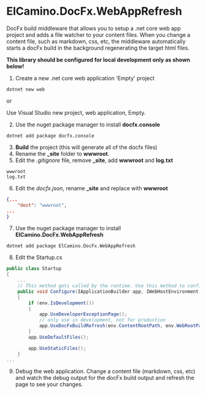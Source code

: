 # ElCamino.DocFx.WebAppRefresh
DocFx build middleware that allows you to setup a .net core web app project and adds a file watcher to your content files. When you change a content file, such as markdown, css, etc, the middleware automatically starts a docFx build in the background regenerating the target html files.

**This library should be configured for local development only as shown below!**
1. Create a new .net core web application 'Empty' project
```
dotnet new web
```
or 

Use Visual Studio new project, web application, Empty.

2. Use the nuget package manager to install **docfx.console**
```
dotnet add package docfx.console 
``` 
3. **Build** the project (this will generate all of the docfx files)
4. Rename the **_site** folder to **wwwroot**.
5. Edit the *.gitignore* file, remove **_site**, add **wwwroot** and **log.txt**
```
wwwroot
log.txt
```
6. Edit the *docfx.json*, rename **_site** and replace with **wwwroot**
```json
{...
    "dest": "wwwroot",
...
}
```
7. Use the nuget package manager to install **ElCamino.DocFx.WebAppRefresh**
```
dotnet add package ElCamino.DocFx.WebAppRefresh 
```
8. Edit the Startup.cs
```c#
public class Startup
{
    ...
    // This method gets called by the runtime. Use this method to configure the HTTP request pipeline.
    public void Configure(IApplicationBuilder app, IWebHostEnvironment env)
    {
        if (env.IsDevelopment())
        {
            app.UseDeveloperExceptionPage();
            // only use in development, not for production
            app.UseDocFxBuildRefresh(env.ContentRootPath, env.WebRootPath);
        }
        app.UseDefaultFiles();

        app.UseStaticFiles();
    }
...
```
9. Debug the web application. Change a content file (markdown, css, etc) and watch the debug output for the docFx build output and refresh the page to see your changes.
